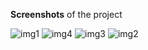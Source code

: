 **Screenshots** of the project


![img1](https://github.com/ayushchaubey17/ProgramUsingSwing/assets/123767430/592eabcf-0255-470b-9c18-f2980adf17dd)
![img4](https://github.com/ayushchaubey17/ProgramUsingSwing/assets/123767430/d3bcf044-e863-4b77-9e3d-49bfa6e50c19)
![img3](https://github.com/ayushchaubey17/ProgramUsingSwing/assets/123767430/a4b460a8-38a4-48c7-8def-c3e52d8a5fb0)
![img2](https://github.com/ayushchaubey17/ProgramUsingSwing/assets/123767430/23feee01-0f10-427f-9bed-7eca1e2ecefd)
